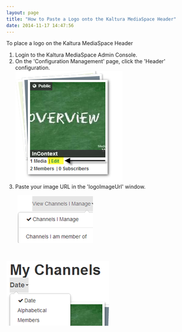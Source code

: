 ```yaml
---
layout: page
title: "How to Paste a Logo onto the Kaltura MediaSpace Header"
date: 2014-11-17 14:47:56
---
```


<p class="mce-procedure" style="text-align: left;" align="right">
  To place a logo on the Kaltura MediaSpace Header
</p>

1.  Login to the Kaltura MediaSpace Admin Console. 
2.  On the 'Configuration Management' page, click the 'Header' configuration.   
    <img src="../../assets/2336.img">
3.  Paste your image URL in the 'logoImageUrl' window. 

<p style="padding-left: 30px;">
  <img src="../../assets/2337.img">
</p>

 

<img src="../../assets/2338.img">